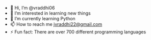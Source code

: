 - 👋 Hi, I’m @vraddhi06
- 👀 I’m interested in learning new things
- 🌱 I’m currently learning Python
- 📫 How to reach me jvraddhi22@gmail.com
- ⚡ Fun fact: There are over 700 different programming languages

<!---
vraddhi06/vraddhi06 is a ✨ special ✨ repository because its `README.md` (this file) appears on your GitHub profile.
You can click the Preview link to take a look at your changes.
--->
